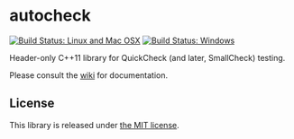# autocheck

[![Build Status: Linux and Mac OSX](https://travis-ci.org/thejohnfreeman/autocheck.svg?branch=master)](https://travis-ci.org/thejohnfreeman/autocheck)
[![Build Status: Windows](https://ci.appveyor.com/api/projects/status/github/thejohnfreeman/autocheck?branch=master&svg=true)](https://ci.appveyor.com/project/thejohnfreeman/autocheck)

Header-only C++11 library for QuickCheck (and later, SmallCheck) testing.

Please consult the [wiki][] for documentation.

[wiki]: http://github.com/thejohnfreeman/autocheck/wiki

## License

This library is released under [the MIT license](http://opensource.org/licenses/MIT).
